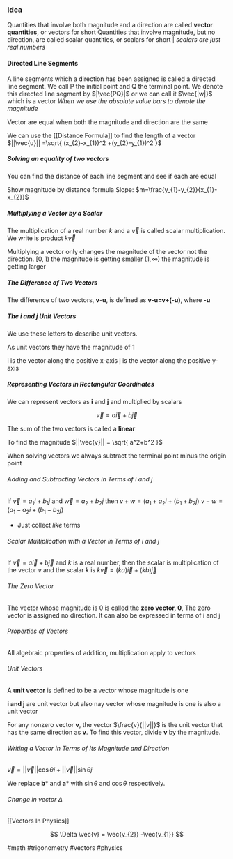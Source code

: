 
### Idea
Quantities that involve both magnitude and a direction are called **vector quantities**, or vectors for short
Quantities that involve magnitude, but no direction, are called scalar quantities, or scalars for short | *scalars are just real numbers*

#### Directed Line Segments
A line segments which a direction has been assigned is called a directed line segment. We call P the initial point and Q the terminal point. We denote this directed line segment by $|\vec{PQ}|$  or we can call it $\vec{|w|}$ which is a vector
*When we use the absolute value bars to denote the magnitude*

Vector are equal when both the magnitude and direction are the same 

We can use the [[Distance Formula]] to find the length of a vector
$||\vec{u}|| =\sqrt{ (x_{2}-x_{1})^2 +(y_{2}-y_{1})^2 }$ 

##### Solving an equality of two vectors
You can find the distance of each line segment and see if each are equal

Show magnitude by distance formula
Slope: $m=\frac{y_{1}-y_{2}}{x_{1}-x_{2}}$ 


##### Multiplying a Vector by a Scalar
The multiplication of a real number *k* and a $\vec{v}$ is called scalar multiplication. We write is product $k \vec{v}$ 

Multiplying a vector only changes the magnitude of the vector not the direction.
$[0,1)$ the magnitude is getting smaller
$(1, \infty)$ the magnitude is getting larger

##### The Difference of Two Vectors
The difference of two vectors, **v**-**u**, is defined as **v-u=v+(-u)**, where **-u**

##### The i and j Unit Vectors
We use these letters to describe unit vectors.

As unit vectors they have the magnitude of 1

i is the vector along the positive x-axis
j is the vector along the positive y-axis

##### Representing Vectors in Rectangular Coordinates 
We can represent vectors as **i** and **j** and multiplied by scalars

$$
\vec{v} =a \vec{i} + b \vec{j}
$$

The sum of the two vectors is called a **linear** 

To find the magnitude $||\vec{v}|| = \sqrt{ a^2+b^2 }$ 

When solving vectors we always subtract the terminal point minus the origin point

###### Adding and Subtracting Vectors in Terms of i and j
If $\vec{v}=a_{1}i+b_{1}j$ and $\vec{w}=a_{2}+b_{2}j$ then
	$v+w=(a_{1}+a_{2}i+(b_{1}+b_{2}j)$ 
	$v-w=(a_{1}-a_{2}i+(b_{1}-b_{2}j)$
- Just collect *like* terms 

###### Scalar Multiplication with a Vector in Terms of i and j
If $\vec{v}=a \vec{i}+ b \vec{j}$ and $k$ is a real number, then the scalar is multiplication of the vector $v$ and the scalar $k$ is
		$k \vec{v}=(ka)\vec{i}+(kb)\vec{j}$ 


###### The Zero Vector
The vector whose magnitude is 0 is called the **zero vector, 0**, The zero vector is assigned no direction. It can also be expressed in terms of i and j

###### Properties of Vectors

All algebraic properties of addition, multiplication apply to vectors

###### Unit Vectors
A **unit vector** is defined to be a vector whose magnitude is one

**i and j** are unit vector but also nay vector whose magnitude is one is also a unit vector

For any nonzero vector **v**, the vector
$\frac{v}{||v||}$ is the unit vector that has the same direction as **v**. To find this vector, divide **v** by the magnitude.

###### Writing a Vector in Terms of Its Magnitude and Direction

$\vec{v}= ||\vec{v}||\cos\theta i+||\vec{v}||\sin\theta j$ 

We replace **b*** and **a*** with $\sin\theta$ and $\cos\theta$ respectively.  


###### Change in vector $\Delta$

[[Vectors In Physics]]

$$
\Delta  \vec{v} = \vec{v_{2}} -\vec{v_{1}}
$$

#math #trigonometry #vectors #physics